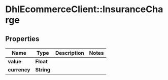 # DhlEcommerceClient::InsuranceCharge

## Properties
Name | Type | Description | Notes
------------ | ------------- | ------------- | -------------
**value** | **Float** |  |
**currency** | **String** |  |


